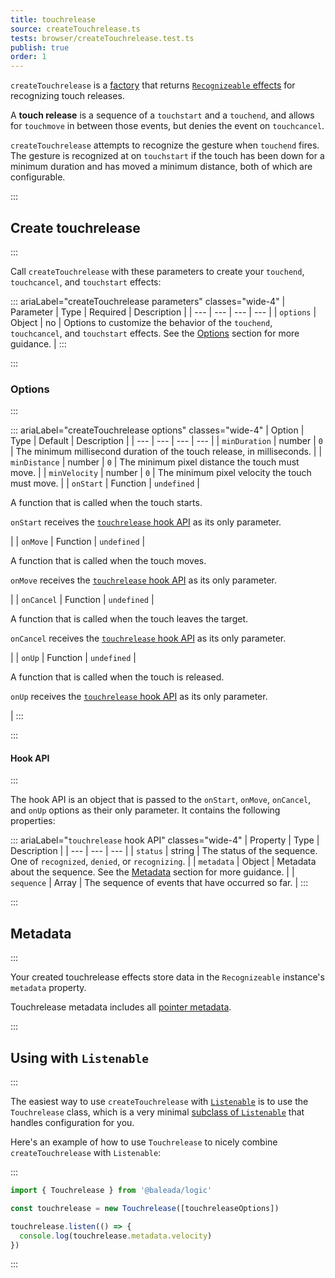 ```yaml
---
title: touchrelease
source: createTouchrelease.ts
tests: browser/createTouchrelease.test.ts
publish: true
order: 1
---
```


`createTouchrelease` is a [factory](/docs/logic/factories-overview) that returns [`Recognizeable` effects](/docs/logic/classes/recognizeable#effect-workflow) for recognizing touch releases.

A **touch release** is a sequence of a `touchstart` and a `touchend`, and allows for `touchmove` in between those events, but denies the event on `touchcancel`.

`createTouchrelease` attempts to recognize the gesture when `touchend` fires. The gesture is recognized at on `touchstart` if the touch has been down for a minimum duration and has moved a minimum distance, both of which are configurable.


:::
## Create touchrelease
:::

Call `createTouchrelease` with these parameters to create your `touchend`, `touchcancel`, and `touchstart` effects:

::: ariaLabel="createTouchrelease parameters" classes="wide-4"
| Parameter | Type | Required | Description |
| --- | --- | --- | --- |
| `options` | Object | no | Options to customize the behavior of the `touchend`, `touchcancel`, and `touchstart` effects. See the [Options](#options) section for more guidance. |
:::


:::
### Options
:::

::: ariaLabel="createTouchrelease options" classes="wide-4"
| Option | Type | Default | Description |
| --- | --- | --- | --- |
| `minDuration` | number | `0` | The minimum millisecond duration of the touch release, in milliseconds. |
| `minDistance` | number | `0` | The minimum pixel distance the touch must move. |
| `minVelocity` | number | `0` | The minimum pixel velocity the touch must move. |
| `onStart` | Function | `undefined` | <p>A function that is called when the touch starts.</p><p>`onStart` receives the [`touchrelease` hook API](#hook-api) as its only parameter.</p> |
| `onMove` | Function | `undefined` | <p>A function that is called when the touch moves.</p><p>`onMove` receives the [`touchrelease` hook API](#hook-api) as its only parameter.</p> |
| `onCancel` | Function | `undefined` | <p>A function that is called when the touch leaves the target.</p><p>`onCancel` receives the [`touchrelease` hook API](#hook-api) as its only parameter.</p> |
| `onUp` | Function | `undefined` | <p>A function that is called when the touch is released.</p><p>`onUp` receives the [`touchrelease` hook API](#hook-api) as its only parameter.</p> |
:::


:::
#### Hook API
:::

The hook API is an object that is passed to the `onStart`, `onMove`, `onCancel`, and `onUp` options as their only parameter. It contains the following properties:

::: ariaLabel="`touchrelease` hook API" classes="wide-4"
| Property | Type | Description |
| --- | --- | --- |
| `status` | string | The status of the sequence. One of `recognized`, `denied`, or `recognizing`. |
| `metadata` | Object | Metadata about the sequence. See the [Metadata](#metadata) section for more guidance. |
| `sequence` | Array | The sequence of events that have occurred so far. |
:::


:::
## Metadata
:::

Your created touchrelease effects store data in the `Recognizeable` instance's `metadata` property.

Touchrelease metadata includes all [pointer metadata](/docs/logic/factories/recognizeable-effects-overview#pointer-metadata).

:::
## Using with `Listenable`
:::

The easiest way to use `createTouchrelease` with [`Listenable`](/docs/logic/classes/listenable) is to use the `Touchrelease` class, which is a very minimal [subclass of `Listenable`](/docs/logic/factories/recognizeable-overview#listenable-subclasses) that handles configuration for you.

Here's an example of how to use `Touchrelease` to nicely combine `createTouchrelease` with `Listenable`:

:::
```ts
import { Touchrelease } from '@baleada/logic'

const touchrelease = new Touchrelease([touchreleaseOptions])

touchrelease.listen(() => {
  console.log(touchrelease.metadata.velocity)
})
```
:::

